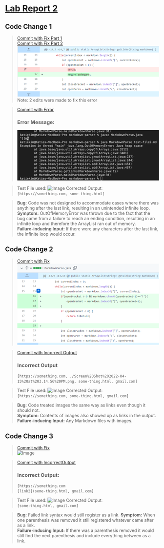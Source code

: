 # [Lab Report 2](lab-report-2-week-4.html)

## __Code Change 1__
>[Commit with Fix Part 1](https://github.com/katieki/markdown-parser/commit/60e824a454c660a0e3602ecc67dc65e53082ff69)   
>[Commit with Fix Part 2](https://github.com/katieki/markdown-parser/commit/4bd8bf81655694b30db092140d56f78b7316ee4b)
>![Image](./Lab2Images/Error1CodeChangev2.png)
>Note: 2 edits were made to fix this error

>[Commit with Error](https://github.com/katieki/markdown-parser/commit/5f7bf972d79864ea642c971cab6749c39eb4c445)
>### Error Message:
>![Image](./Lab2Images/BreakingError1.png)

>Test File used:
>![Image](./Lab2Images/TestFileError1.png)
>Corrected Output:   
>```[https://something.com, some-thing.html]```

>__Bug:__ Code was not designed to accommodate cases where there was anything after the last link, resulting in an unintended infinite loop.  
>__Symptom:__ OutOfMemoryError was thrown due to the fact that the bug came from a failure to reach an ending condition, resulting in an infinite loop and therefore the ArrayList ran out of memory.   
>__Failure-inducing Input:__ If there were any characters after the last link, the infinite loop would occur. 

## __Code Change 2__
>[Commit with Fix](https://github.com/katieki/markdown-parser/commit/8747fdc45a7e70d63399ccf797944d69cb29b4a7)   
>![Image](./Lab2Images/Error2/Error2CodeChange.png)

>[Commit with Incorrect Output](https://github.com/katieki/markdown-parser/commit/4bd8bf81655694b30db092140d56f78b7316ee4b)
>### Incorrect Output
>```[https://something.com, ./Screen%20Shot%202022-04-15%20at%203.14.56%20PM.png, some-thing.html, gmail.com]```

>Test File used:
>![Image](./Lab2Images/TestFileError2.png)
>Corrected Output:   
>```[https://something.com, some-thing.html, gmail.com]```

>__Bug:__ Code treated images the same way as links even though it should not.  
>__Symptom:__ Contents of images also showed up as links in the output.  
>__Failure-inducing Input:__ Any Markdown files with images. 

## __Code Change 3__
>[Commit with Fix](https://github.com/katieki/markdown-parser/commit/08b1902554e6e590be42e2b77be7cabdfae01bbc)   
>![Image](./Lab2Images/Error3CodeChange.png)

>[Commit with IncorrectOutput](https://github.com/katieki/markdown-parser/commit/8747fdc45a7e70d63399ccf797944d69cb29b4a7)
>### Incorrect Output:
>```[https://something.com```   
>```[link2](some-thing.html, gmail.com]```

>Test File used:
>![Image](./Lab2Images/TestFileError3.png)
>Corrected Output:   
>```[some-thing.html, gmail.com]```

>__Bug:__ Failed link syntax would still register as a link.
>__Symptom:__ When one parenthesis was removed it still registered whatever came after as a link.    
>__Failure-inducing Input:__ If there was a parenthesis removed it would still find the next parenthesis and include everything between as a link.